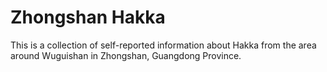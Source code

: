 # Zhongshan Hakka

This is a collection of self-reported information about Hakka from the area
around Wuguishan in Zhongshan, Guangdong Province.
